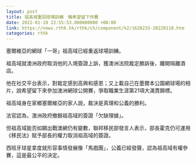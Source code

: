 ```yaml
---
layout: post
title: 祖高域重回球場訓練　稱希望留下作賽
date: 2022-01-10 22:55:53.000000000 +08:00
link: https://news.rthk.hk/rthk/ch/component/k2/1628233-20220110.htm
categories: rthk
---
```


塞爾維亞的網球「一哥」祖高域已經重返球場訓練。

祖高域就澳洲政府取消他的入境簽證上訴，獲澳洲法院裁定勝訴後，離開隔離酒店。

他在社交平台表示，對裁定感到高興和感恩；又上載自己在墨爾本公園網球場的相片，說希望留下來參加澳洲網球公開賽，爭取職業生涯第21項大滿貫錦標。

祖高域身在家鄉塞爾維亞的家人說，裁決是真理和公義的勝利。

法官認為，澳洲政府撤銷祖高域的簽證「欠缺理據」。

但祖高域能否如願出戰澳網仍有變數，聯邦移民部發言人表示，部長霍克仍可運用《移民法》賦予部長的權力取消祖高域的簽證。 

西班牙球星拿度就形容事情發展像「馬戲團」，公義已經發聲，認為祖高域有權參賽，這是最公平的決定。
